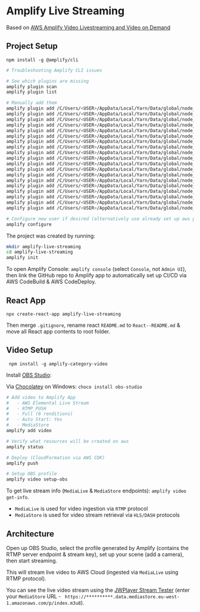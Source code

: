 # Amplify Live Streaming #

Based on [AWS Amplify Video Livestreaming and Video on Demand](https://www.youtube.com/watch?v=vM_YoZbLQQ0)

## Project Setup ##

`npm install -g @amplify/cli`

```bash
# Troubleshooting Amplify CLI issues

# See which plugins are missing
amplify plugin scan
amplify plugin list

# Manually add them
amplify plugin add /C/Users/<USER>/AppData/Local/Yarn/Data/global/node_modules/amplify-provider-awscloudformation
amplify plugin add /C/Users/<USER>/AppData/Local/Yarn/Data/global/node_modules/amplify-category-analytics
amplify plugin add /C/Users/<USER>/AppData/Local/Yarn/Data/global/node_modules/amplify-category-api
amplify plugin add /C/Users/<USER>/AppData/Local/Yarn/Data/global/node_modules/amplify-category-auth
amplify plugin add /C/Users/<USER>/AppData/Local/Yarn/Data/global/node_modules/amplify-category-function
amplify plugin add /C/Users/<USER>/AppData/Local/Yarn/Data/global/node_modules/amplify-category-hosting
amplify plugin add /C/Users/<USER>/AppData/Local/Yarn/Data/global/node_modules/amplify-category-interactions
amplify plugin add /C/Users/<USER>/AppData/Local/Yarn/Data/global/node_modules/amplify-category-notifications
amplify plugin add /C/Users/<USER>/AppData/Local/Yarn/Data/global/node_modules/amplify-category-predictions
amplify plugin add /C/Users/<USER>/AppData/Local/Yarn/Data/global/node_modules/amplify-category-storage
amplify plugin add /C/Users/<USER>/AppData/Local/Yarn/Data/global/node_modules/amplify-category-xr
amplify plugin add /C/Users/<USER>/AppData/Local/Yarn/Data/global/node_modules/amplify-codegen
amplify plugin add /C/Users/<USER>/AppData/Local/Yarn/Data/global/node_modules/amplify-console-hosting
amplify plugin add /C/Users/<USER>/AppData/Local/Yarn/Data/global/node_modules/amplify-container-hosting
amplify plugin add /C/Users/<USER>/AppData/Local/Yarn/Data/global/node_modules/amplify-frontend-javascript
amplify plugin add /C/Users/<USER>/AppData/Local/Yarn/Data/global/node_modules/amplify-frontend-flutter
amplify plugin add /C/Users/<USER>/AppData/Local/Yarn/Data/global/node_modules/amplify-frontend-android
amplify plugin add /C/Users/<USER>/AppData/Local/Yarn/Data/global/node_modules/amplify-frontend-ios
amplify plugin add /C/Users/<USER>/AppData/Local/Yarn/Data/global/node_modules/amplify-util-mock

# Configure new user if desired (alternatively use already set up aws profile)
amplify configure
```

The project was created by running:

```bash
mkdir amplify-live-streaming
cd amplify-live-streaming
amplify init
```

To open Amplify Console: `amplify console` (select `Console`, not `Admin UI`), then link the GitHub repo
to Amplify app to automatically set up CI/CD via AWS CodeBuild & AWS CodeDeploy.

## React App ##

`npx create-react-app amplify-live-streaming`

Then merge `.gitignore`, rename react `README.md` to `React--README.md` & move all React app contents to root folder.

## Video Setup ##

` npm install -g amplify-category-video`

Install [OBS Studio](https://obsproject.com/):

Via [Chocolatey](https://community.chocolatey.org/) on Windows: `choco install obs-studio`

```bash
# Add video to Amplify App
#   - AWS Elemental Live Stream
#   - RTMP_PUSH
#   - Full (6 renditions)
#   - Auto Start: Yes
#   - MediaStore
amplify add video

# Verify what resources will be created on aws
amplify status

# Deploy (CloudFormation via AWS CDK)
amplify push

# Setup OBS profile
amplify video setup-obs
```

To get live stream info (`MediaLive` & `MediaStore` endpoints): `amplify video get-info`.
- `MediaLive` is used for video ingestion via `RTMP` protocol
- `MediaStore` is used for video stream retrieval via `HLS/DASH` protocols

## Architecture ##

Open up OBS Studio, select the profile generated by Amplify (contains the RTMP server endpoint & stream key), set up
your scene (add a camera), then start streaming.

This will stream live video to AWS Cloud (ingested via `MediaLive` using RTMP protocol).

You can see the live video stream using the [JWPlayer Stream Tester](https://developer-tools.jwplayer.com/stream-tester/)
(enter your `MediaStore` URL - ` https://**********.data.mediastore.eu-west-1.amazonaws.com/p/index.m3u8`).
